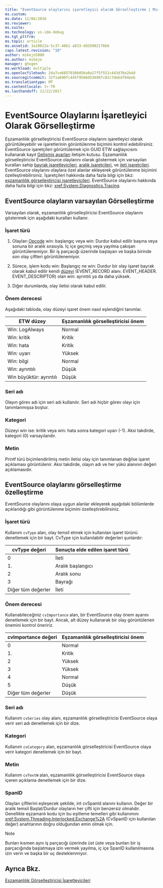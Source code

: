 ```yaml
---
title: "EventSource olaylarını işaretleyici olarak Görselleştirme | Microsoft Docs"
ms.custom: 
ms.date: 11/04/2016
ms.reviewer: 
ms.suite: 
ms.technology: vs-ide-debug
ms.tgt_pltfrm: 
ms.topic: article
ms.assetid: 3a10022a-5c37-48b1-a833-dd35902176b6
caps.latest.revision: "10"
author: mikejo5000
ms.author: mikejo
manager: ghogen
ms.workload: multiple
ms.openlocfilehash: 24a7ce6857830b056a9a17f5f551c443d76e2b4d
ms.sourcegitcommit: 32f1a690fc445f9586d53698fc82c7debd784eeb
ms.translationtype: MT
ms.contentlocale: tr-TR
ms.lasthandoff: 12/22/2017
---
```

# <a name="visualizing-eventsource-events-as-markers"></a>EventSource Olaylarını İşaretleyici Olarak Görselleştirme
Eşzamanlılık görselleştiricisi EventSource olaylarını işaretleyici olarak görüntüleyebilir ve işaretlerinin görüntülenme biçimini kontrol edebilirsiniz. EventSource işaretçileri görüntülemek için GUID ETW sağlayıcısını kullanarak kayıt [Gelişmiş ayarları](../profiling/advanced-settings-dialog-box-concurrency-visualizer.md) iletişim kutusu. Eşzamanlılık görselleştiricisi EventSource olaylarını olarak göstermek için varsayılan kuralları sahip [bayrak işaretleyicileri](../profiling/flag-markers.md), [aralık işaretçileri](../profiling/span-markers.md), ve [ileti işaretçileri](../profiling/message-markers.md). EventSource olaylarını olaylara özel alanlar ekleyerek görüntülenme biçimini özelleştirebilirsiniz. İşaretçileri hakkında daha fazla bilgi için bkz: [eşzamanlılık görselleştiricisi işaretleyicileri](../profiling/concurrency-visualizer-markers.md). EventSource olaylarını hakkında daha fazla bilgi için bkz: <xref:System.Diagnostics.Tracing>.  
  
## <a name="default-visualization-of-eventsource-events"></a>EventSource olayların varsayılan Görselleştirme  
 Varsayılan olarak, eşzamanlılık görselleştiricisi EventSource olaylarını göstermek için aşağıdaki kuralları kullanır.  
  
### <a name="marker-type"></a>İşaret türü  
  
1.  Olayları [Opcode](http://msdn.microsoft.com/en-us/d97953df-669b-4c55-b1a8-925022b339b7) win: başlangıç veya win: Durdur kabul edilir başına veya sonuna bir aralık sırasıyla.  İç içe geçmiş veya yayılma çakışan görüntülenemiyor. Bir iş parçacığı üzerinde başlayan ve başka birinde son olay çiftleri görüntülenemiyor.  
  
2.  Sürece, işlem kodu win: Başlangıç ne win: Durdur bir olay işaret bayrak olarak kabul edilir kendi [düzeyi](http://msdn.microsoft.com/en-us/dfa4e0a9-4d89-4f50-aef9-1dae0dc11726) (EVENT_RECORD alanı. EVENT_HEADER. EVENT_DESCRIPTOR) olan win: ayrıntılı ya da daha yüksek.  
  
3.  Diğer durumlarda, olay iletisi olarak kabul edilir.  
  
### <a name="importance"></a>Önem derecesi  
 Aşağıdaki tabloda, olay düzeyi işaret önem nasıl eşlendiğini tanımlar.  
  
|ETW düzey|Eşzamanlılık görselleştiricisi önem|  
|---------------|---------------------------------------|  
|Win: LogAlways|Normal|  
|Win: kritik|Kritik|  
|Win: hata|Kritik|  
|Win: uyarı|Yüksek|  
|Win: bilgi|Normal|  
|Win: ayrıntılı|Düşük|  
|Win büyüktür: ayrıntılı|Düşük|  
  
### <a name="series-name"></a>Seri adı  
 Olayın görev adı için seri adı kullanılır. Seri adı hiçbir görev olayı için tanımlanmışsa boştur.  
  
### <a name="category"></a>Kategori  
 Düzeyi win ise: kritik veya win: hata sonra kategori uyarı (-1). Aksi takdirde, kategori (0) varsayılandır.  
  
### <a name="text"></a>Metin  
 Printf türü biçimlendirilmiş metin iletisi olay için tanımlanan değilse işaret açıklaması görüntülenir. Aksi takdirde, olayın adı ve her yükü alanının değeri açıklamasıdır.  
  
## <a name="customizing-visualization-of-eventsource-events"></a>EventSource olaylarını görselleştirme özelleştirme  
 EventSource olaylarını olaya uygun alanlar ekleyerek aşağıdaki bölümlerde açıklandığı gibi görüntülenme biçimini özelleştirebilirsiniz.  
  
### <a name="marker-type"></a>İşaret türü  
 Kullanım `cvType` alan, olay temsil etmek için kullanılan işaret türünü denetlemek için bir bayt. CvType için kullanılabilir değerleri şunlardır:  
  
|cvType değeri|Sonuçta elde edilen işaret türü|  
|------------------|---------------------------|  
|0|İleti|  
|1.|Aralık başlangıcı|  
|2|Aralık sonu|  
|3|Bayrağı|  
|Diğer tüm değerler|İleti|  
  
### <a name="importance"></a>Önem derecesi  
 Kullanabileceğiniz `cvImportance` alan, bir EventSource olay önem ayarını denetlemek için bir bayt. Ancak, alt düzey kullanarak bir olay görüntülenen önemini kontrol öneririz.  
  
|cvImportance değeri|Eşzamanlılık görselleştiricisi önem|  
|------------------------|---------------------------------------|  
|0|Normal|  
|1.|Kritik|  
|2|Yüksek|  
|3|Yüksek|  
|4|Normal|  
|5|Düşük|  
|Diğer tüm değerler|Düşük|  
  
### <a name="series-name"></a>Seri adı  
 Kullanım `cvSeries` olay alanı, eşzamanlılık görselleştiricisi EventSource olaya verir seri adı denetlemek için bir dize.  
  
### <a name="category"></a>Kategori  
 Kullanım `cvCategory` alan, eşzamanlılık görselleştiricisi EventSource olaya verir kategori denetlemek için bir bayt.  
  
### <a name="text"></a>Metin  
 Kullanım `cvTextW` alan, eşzamanlılık görselleştiricisi EventSource olaya içeren açıklama denetlemek için bir dize.  
  
### <a name="spanid"></a>SpanID  
 Olayları çiftlerini eşleşecek şekilde, int cvSpanId alanını kullanın. Değer bir aralık temsil Başlat/Durdur olayların her çifti için benzersiz olmalıdır. Genellikle eşzamanlı kodu için bu eşitleme temelleri gibi kullanımını <xref:System.Threading.Interlocked.Exchange%2A> (CvSpanID için kullanılan değer) anahtarının doğru olduğundan emin olmak için.  
  
> [!NOTE]
>  Bunları kısmen aynı iş parçacığı üzerinde üst üste veya bunları bir iş parçacığında başlatmaya izin vermek yayılma, iç içe SpanID kullanılmasına izin verin ve başka bir uç desteklenmiyor.  
  
## <a name="see-also"></a>Ayrıca Bkz.  
 [Eşzamanlılık Görselleştiricisi İşaretleyicileri](../profiling/concurrency-visualizer-markers.md)